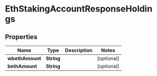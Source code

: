 

# EthStakingAccountResponseHoldings


## Properties

| Name | Type | Description | Notes |
|------------ | ------------- | ------------- | -------------|
|**wbethAmount** | **String** |  |  [optional] |
|**bethAmount** | **String** |  |  [optional] |



